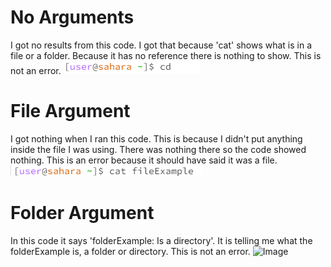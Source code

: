 # No Arguments
I got no results from this code. I got that because 'cat' shows what is in a file or a folder. Because it has no reference there is nothing to show. This is not an error.
![Image](https://github.com/javeja/cse15l-lab-reports/blob/main/cd%20example.png)	
# File Argument
I got nothing when I ran this code. This is because I didn't put anything inside the file I was using. There was nothing there so the code showed nothing. This is an error because it should have said it was a file.
![Image](catfile.png)	
# Folder Argument
In this code it says 'folderExample: Is a directory'. It is telling me what the folderExample is, a folder or directory. This is not an error.
![Image](catfolder.png)	
